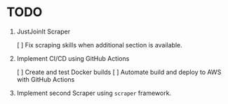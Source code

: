 # TODO

1. JustJoinIt Scraper

    [ ] Fix scraping skills when additional section is available.

2. Implement CI/CD using GitHub Actions

    [ ] Create and test Docker builds
    [ ] Automate build and deploy to AWS with GitHub Actions

3. Implement second Scraper using `scraper` framework.

